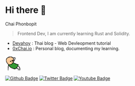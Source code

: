 # Hi there 👋

Chai Phonbopit
> Frontend Dev, I am currently learning Rust and Solidity.

* [Devahoy](https://devahoy.com) : Thai blog - Web Devleopment tutorial
* [0xChai.io](https://0xchai.io) : Personal blog, documenting my learning.

<img width="48" src="https://github.com/Phonbopit/phonbopit/blob/master/awyeah.gif" />

[![Github Badge](http://img.shields.io/badge/-Github-black?style=flat-square&logo=github&link=https://github.com/phonbopit/)](https://github.com/phonbopit/) 
[![Twitter Badge](https://img.shields.io/badge/-Twitter-blue?style=flat-square&logo=Twitter&logoColor=white&link=https://www.twitter.com/phonbopit/)](https://www.twitter.com/phonbopit)
[![Youtube Badge](https://img.shields.io/badge/-Youtube-red?style=flat-square&logo=Youtube&logoColor=white&link=https://youtube.com/c/DevahoyOfficial)](https://youtube.com/c/DevahoyOfficial)

